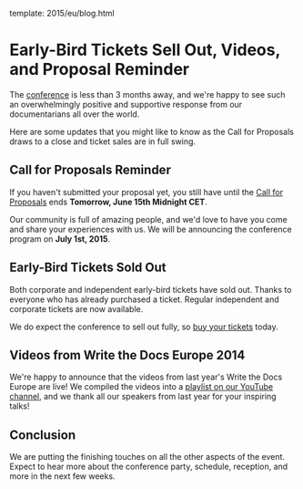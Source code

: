 template: 2015/eu/blog.html

# Early-Bird Tickets Sell Out, Videos, and Proposal Reminder

The [conference](http://www.writethedocs.org/conf/eu/2015/) is less than 3 months away, and we're happy to see such 
an overwhelmingly positive and supportive response from our documentarians
all over the world.

Here are some updates that you might like to know as the Call for Proposals
draws to a close and ticket sales are in full swing.

## Call for Proposals Reminder

If you haven't submitted your proposal yet, you still have until the [Call
for Proposals](http://www.writethedocs.org/conf/eu/2015/cfp/) ends **Tomorrow, June 15th Midnight CET**.

Our community is full of amazing people, and we'd love to have you come and 
share your experiences with us. We will be announcing the conference program on **July 1st, 2015**.

## Early-Bird Tickets Sold Out

Both corporate and independent early-bird tickets have sold out. 
Thanks to everyone who has already purchased a ticket. Regular independent
and corporate tickets are now available. 

We do expect the conference to sell out fully, so 
[buy your tickets](https://ti.to/writethedocs/write-the-docs-eu-2015/) today.

## Videos from Write the Docs Europe 2014

We're happy to announce that the videos from last year's Write the Docs Europe
are live! We compiled the videos into a [playlist on our YouTube channel](https://www.youtube.com/playlist?list=PLZAeFn6dfHpnHBLE4qEUwg1LjhDZEvC2A), and we thank all our speakers
from last year for your inspiring talks!

## Conclusion

We are putting the finishing touches on all the other aspects of the
event. Expect to hear more about the conference party, schedule, reception, and more
in the next few weeks.
